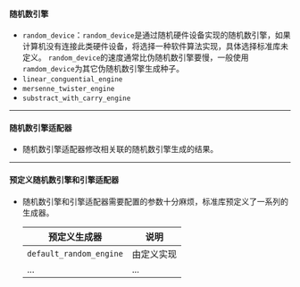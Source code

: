 #### 随机数引擎

* `random_device`：`random_device`是通过随机硬件设备实现的随机数引擎，如果计算机没有连接此类硬件设备，将选择一种软件算法实现，具体选择标准库未定义。
  `random_device`的速度通常比伪随机数引擎要慢，一般使用`ramdom_device`为其它伪随机数引擎生成种子。
* `linear_conguential_engine`
* `mersenne_twister_engine`
* `substract_with_carry_engine`

---

#### 随机数引擎适配器

* 随机数引擎适配器修改相关联的随机数引擎生成的结果。

---

#### 预定义随机数引擎和引擎适配器

* 随机数引擎和引擎适配器需要配置的参数十分麻烦，标准库预定义了一系列的生成器。

  | 预定义生成器            | 说明       |
  | ----------------------- | ---------- |
  | `default_random_engine` | 由定义实现 |
  | ...                     | ...        |

